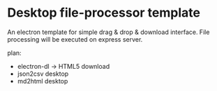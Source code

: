 # Desktop file-processor template

An electron template for simple drag & drop & download interface.
File processing will be executed on express server.

plan:
- electron-dl -> HTML5 download 
- json2csv desktop
- md2html desktop